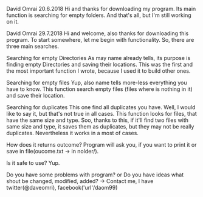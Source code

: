 David Omrai 20.6.2018
Hi and thanks for downloading my program.
Its main function is searching for empty folders.
And that's all, but I'm still working on it.

David Omrai 29.7.2018
Hi and welcome, also thanks for downloading this program.
To start somewhere, let me begin with functionality.
So, there are three main searches.

Searching for empty Directories
As may name already tells, its purpose is finding empty Directories and saving their locations.
This was the first and the most important function I wrote, because I used it to build other ones.

Searching for empty files
Yup, also name tells more-less everything you have to know.
This function search empty files (files where is nothing in it) and save their location.

Searching for duplicates
This one find all duplicates you have. Well, I would like to say it, but that's not true in all cases.
This function looks for files, that have the same size and type. Soo, thanks to this, if it'll find two files with same size and type, it saves them as duplicates, but they may not be really duplicates. Nevertheless it works in a most of cases.

How does it returns outcome?
Program will ask you, if you want to print it or save in file(oucome.txt -> in nolder/).

Is it safe to use?
Yup.

Do you have some problems with program? or Do you have ideas what shout be changed, modified, added?
-> Contact me, I have twitter(@daveomri), facebook('url'/daom99)
